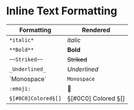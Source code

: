 # Inline Text Formatting

| Formatting | Rendered |
| ---------- | -------- |
| `*italic*` | *italic* |
| `**Bold**` | **Bold** |
| `~~Striked~~` | ~~Striked~~ |
| `_Underlined_` | _Underlined_ |
| \`Monospace\` | `Monospace ` |
| `:emoji:`     | :snake: |
| `§[#0C0]Colored§[]` | §[#0C0] Colored §[] |

